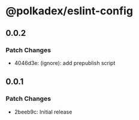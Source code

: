 # @polkadex/eslint-config

## 0.0.2

### Patch Changes

- 4046d3e: (ignore): add prepublish script

## 0.0.1

### Patch Changes

- 2beeb9c: Initial release
